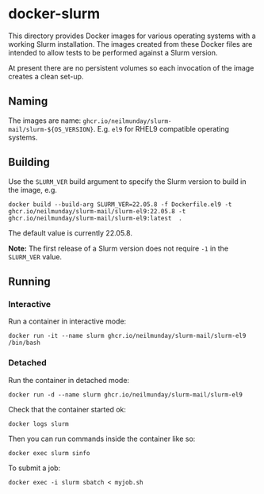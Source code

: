 # docker-slurm

This directory provides Docker images for various operating systems with a working Slurm installation. The images created from these Docker files are intended to allow tests to be performed against a Slurm version.

At present there are no persistent volumes so each invocation of the image creates a clean set-up.

## Naming

The images are name: `ghcr.io/neilmunday/slurm-mail/slurm-${OS_VERSION}`. E.g. `el9` for RHEL9 compatible operating systems.

## Building

Use the `SLURM_VER` build argument to specify the Slurm version to build in the image, e.g.

```
docker build --build-arg SLURM_VER=22.05.8 -f Dockerfile.el9 -t ghcr.io/neilmunday/slurm-mail/slurm-el9:22.05.8 -t ghcr.io/neilmunday/slurm-mail/slurm-el9:latest  .
```

The default value is currently 22.05.8.

**Note:** The first release of a Slurm version does not require `-1` in the `SLURM_VER` value.

## Running

### Interactive

Run a container in interactive mode:

```
docker run -it --name slurm ghcr.io/neilmunday/slurm-mail/slurm-el9 /bin/bash
```

### Detached

Run the container in detached mode:

```
docker run -d --name slurm ghcr.io/neilmunday/slurm-mail/slurm-el9
```

Check that the container started ok:

```
docker logs slurm
```

Then you can run commands inside the container like so:

```
docker exec slurm sinfo
```

To submit a job:

```
docker exec -i slurm sbatch < myjob.sh
```
